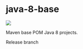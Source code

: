 # java-8-base
![](https://github.com/wigforss/java-8-base/workflows/Test%20and%20Deploy/badge.svg)

Maven base POM Java 8 projects.

Release branch